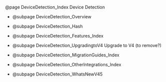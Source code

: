@page DeviceDetection_Index Device Detection


- @subpage DeviceDetection_Overview

- @subpage DeviceDetection_Hash

- @subpage DeviceDetection_Features_Index

- @subpage DeviceDetection_UpgradingtoV4 Upgrade to V4 (to remove?)

- @subpage DeviceDetection_MigrationGuides_Index

- @subpage DeviceDetection_OtherIntegrations_Index

- @subpage DeviceDetection_WhatsNewV45

